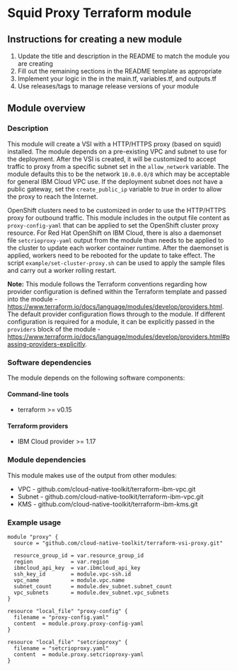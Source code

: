 # Squid Proxy Terraform module

## Instructions for creating a new module

1. Update the title and description in the README to match the module you are creating
2. Fill out the remaining sections in the README template as appropriate
3. Implement your logic in the in the main.tf, variables.tf, and outputs.tf
4. Use releases/tags to manage release versions of your module

## Module overview

### Description

This module will create a VSI with a HTTP/HTTPS proxy (based on squid) installed. The module depends on a pre-existing VPC and subnet to use for the deployment. After the VSI is created, it will be customized to accept traffic to proxy from a specific subnet set in the `allow_network` variable. The module defaults this to be the network `10.0.0.0/8` which may be acceptable for general IBM Cloud VPC use. If the deployment subnet does not have a public gateway, set the `create_public_ip` variable to *true* in order to allow the proxy to reach the Internet.

OpenShift clusters need to be customized in order to use the HTTP/HTTPS proxy for outbound traffic. This module includes in the output file content as `proxy-config-yaml` that can be applied to set the OpenShift cluster proxy resource. For Red Hat OpenShift on IBM Cloud, there is also a daemonset file `setcrioproxy-yaml` output from the module than needs to be applied to the cluster to update each worker container runtime. After the daemonset is applied, workers need to be rebooted for the update to take effect. The script `example/set-cluster-proxy.sh` can be used to apply the sample files and carry out a worker rolling restart.

**Note:** This module follows the Terraform conventions regarding how provider configuration is defined within the Terraform template and passed into the module - <https://www.terraform.io/docs/language/modules/develop/providers.html>. The default provider configuration flows through to the module. If different configuration is required for a module, it can be explicitly passed in the `providers` block of the module - <https://www.terraform.io/docs/language/modules/develop/providers.html#passing-providers-explicitly>.

### Software dependencies

The module depends on the following software components:

#### Command-line tools

- terraform >= v0.15

#### Terraform providers

- IBM Cloud provider >= 1.17

### Module dependencies

This module makes use of the output from other modules:

- VPC - github.com/cloud-native-toolkit/terraform-ibm-vpc.git
- Subnet - github.com/cloud-native-toolkit/terraform-ibm-vpc.git
- KMS - github.com/cloud-native-toolkit/terraform-ibm-kms.git

### Example usage

```hcl-terraform
module "proxy" {
  source = "github.com/cloud-native-toolkit/terraform-vsi-proxy.git"

  resource_group_id = var.resource_group_id
  region            = var.region
  ibmcloud_api_key  = var.ibmcloud_api_key
  ssh_key_id        = module.vpc-ssh.id
  vpc_name          = module.vpc.name
  subnet_count      = module.dev_subnet.subnet_count
  vpc_subnets       = module.dev_subnet.vpc_subnets
}

resource "local_file" "proxy-config" {
  filename = "proxy-config.yaml"
  content  = module.proxy.proxy-config-yaml
}

resource "local_file" "setcrioproxy" {
  filename = "setcrioproxy.yaml"
  content  = module.proxy.setcrioproxy-yaml
}
```
